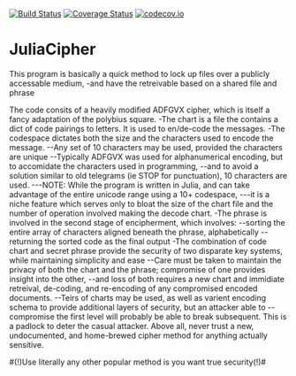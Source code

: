 [![Build Status](https://travis-ci.org/FLCN17/JuliaCipher.jl.svg?branch=master)](https://travis-ci.org/FLCN17/JuliaCipher.jl)
[![Coverage Status](https://coveralls.io/repos/FLCN17/JuliaCipher.jl/badge.svg?branch=master&service=github)](https://coveralls.io/github/FLCN17/JuliaCipher.jl?branch=master)
[![codecov.io](http://codecov.io/github/FLCN17/JuliaCipher.jl/coverage.svg?branch=master)](http://codecov.io/github/FLCN17/JuliaCipher.jl?branch=master)
# JuliaCipher
This program is basically a quick method to lock up files over a publicly accessable medium,
-and have the retreivable based on a shared file and phrase

The code consits of a heavily modified ADFGVX cipher, which is itself a fancy adaptation of the polybius square. 
-The chart is a file the contains a dict of code pairings to letters. It is used to en/de-code the messages. 
-The codespace dictates both the size and the characters used to encode the message.
--Any set of 10 characters may be used, provided the characters are unique
--Typically ADFGVX was used for alphanumerical encoding, but to accomidate the characters used in programming,
--and to avoid a solution similar to old telegrams (ie STOP for punctuation), 10 characters are used.
---NOTE: While the program is written in Julia, and can take advantage of the entire unicode range using a 10+ codespace,
---it is a niche feature which serves only to bloat the size of the chart file and the number of operation involved making the decode chart.
-The phrase is involved in the second stage of encipherment, which involves:
--sorting the entire array of characters aligned beneath the phrase, alphabetically
--returning the sorted code as the final output
-The combination of code chart and secret phrase provide the security of two disparate key systems, while maintaining simplicity and ease
--Care must be taken to maintain the privacy of both the chart and the phrase; compromise of one provides insight into the other, 
--and loss of both requires a new chart and immidiate retreival, de-coding, and re-encoding of any compromised encoded documents.
--Teirs of charts may be used, as well as varient encoding schema to provide additional layers of security, but an attacker able to 
--compromise the first level will probably be able to break subsequent. This is a padlock to deter the casual attacker.
Above all, never trust a new, undocumented, and home-brewed cipher method for anything actually sensitive. 

#(!)Use literally any other popular method is you want true security(!)#

